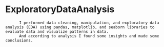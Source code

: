 # ExploratoryDataAnalysis
          I performed data cleaning, manipulation, and exploratory data analysis (EDA) using pandas, matplotlib, and seaborn libraries to evaluate data and visualize patterns in data.
          And according to analysis I found some insights and made some conclusions.
